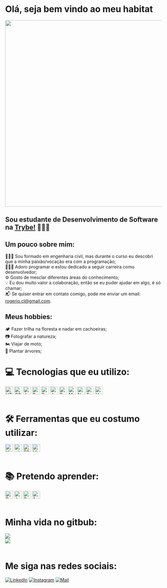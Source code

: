 <div align='left'> <h1> Olá, seja bem vindo ao meu habitat</h1></div>

<!-- ![LinkedIn](IMG_20190120_181535.jpg) -->
 
<div>
<img src='IMG_20190120_181535.jpg' width='600px'>
</div>

 ## Sou estudante de Desenvolvimento de Software na [Trybe!](https://www.betrybe.com/) 👨🏻‍💻

<span>

 ## Um pouco sobre mim:

 👷🏻‍♂️ Sou formado em engenharia civil, mas durante o curso eu descobri que a minha paixão/vocação era com a programação;<br />
 👨🏻‍💻 Adoro programar e estou dedicado a seguir carreira como desenvolvedor;<br />
 ⚙️ Gosto de mesclar diferentes áreas do conhecimento;<br />
 💡 Eu dou muito valor a colaboração, então se eu puder ajudar em algo, é só chamar;<br />
 📬 Se quiser entrar em contato comigo, pode me enviar um email: rogerio.cl@gmail.com.
<br />
</span>
<span>

## Meus hobbies:

🏕️ Fazer trilha na floresta e nadar em cachoeiras;<br />
📷 Fotografar a natureza;<br />
🏍️ Viajar de moto;<br />
🌱 Plantar árvores;
<br />
</span>

 # 💻 Tecnologias que eu utilizo:
<img src="https://img.shields.io/badge/HTML5-282C34?logo=html5&logoColor=E34F26" alt="HTML5 logo" title="HTML5" height="25" />
<img src="https://img.shields.io/badge/CSS3-282C34?logo=css3&logoColor=1572B6" alt="CSS3 logo" title="CSS3" height="25" />
<img src="https://img.shields.io/badge/JavaScript-282C34?logo=javascript&logoColor=F7DF1E" alt="JavaScript logo" title="JavaScript" height="25" />
<img src="https://img.shields.io/badge/React-282C34?logo=react&logoColor=61DAFB"
alt="React logo" title="React.js / React Native" height="25" />
<img src="https://img.shields.io/badge/Redux-282C34?logo=redux&logoColor=764ABC" alt="Redux logo" title="Redux" height="25" />
<img src="https://img.shields.io/badge/Jest-282C34?logo=jest&logoColor=cc0000" alt="Jest logo" title="Jest" height="25" />
<img src="https://img.shields.io/badge/MySQL-282C34?logo=MySQL&logoColor=f29111" alt="Redux logo" title="MySQL" height="25" />
<img src="https://img.shields.io/badge/MongoDB-282C34?logo=MongoDB&logoColor=589636" alt="MongoDB logo" title="Mongo" height="25" />
<img src="https://img.shields.io/badge/Node.js-282C34?logo=Node.js&logoColor=#339933" alt="Node logo" title="Node" height="25" />
<img src="https://img.shields.io/badge/Express-282C34?logo=Express&logoColor=#339933" alt="Express logo" title="Express" height="25" />
<img src="https://img.shields.io/badge/Heroku-282C34?logo=Heroku&logoColor=#00989d" alt="Heroku logo" title="Heroku" height="25" />
<br />
<br />

# 🛠️ Ferramentas que eu costumo utilizar:
<img src="https://img.shields.io/badge/VS%20Code-282C34?logo=visual-studio-code&logoColor=007ACC" alt="Visual Studio Code logo" title="Visual Studio Code" height="25" />
<img src="https://img.shields.io/badge/git-282C34?logo=git&logoColor=F05032" alt="git 836FFFlogo" title="git" height="25" />
<img src="https://img.shields.io/badge/ESLint-282C34?logo=eslint&logoColor=6464e2" alt191970="ESLint logo" title="ESLint" height="25" />
<img src="https://img.shields.io/badge/Ubuntu-282C34?logo=Ubuntu&logoColor=F05032" alt191970="Ubuntu logo" title="Ubuntu" height="25" />
<br />
<br />

# 📚 Pretendo aprender:
<img src="https://img.shields.io/badge/Python-282C34?logo=Python&logoColor=007ACC"
alt="Python logo" title="Python" height="25" />
<img src="https://img.shields.io/badge/Java-282C34?logo=Java&logoColor=white" alt="Java logo" title="Java" height="25" />
<img src="https://img.shields.io/badge/Docker-282C34?logo=Docker&logoColor=2496ed"
alt="Docker logo" title="Docker" height="25" />
<img src="https://img.shields.io/badge/Arduino-282C34?logo=Arduino&logoColor=#00989d" alt="Arduino logo" title="Arduino" height="25" />
<br />
<br />

# Minha vida no gitbub:
<img src='https://github-readme-stats.vercel.app/api?username=rogerio-lambert&theme=dracula&show_icons=true'><br />
<img src='https://github-readme-stats.vercel.app/api/top-langs/?username=rogerio-lambert&layout=compact&theme=dracula&show'><br />
<br />

# Me siga nas redes sociais:

[![LinkedIn](linkedin1.png)](https://www.linkedin.com/in/rogerio-lambert-art-dev//)
[![Instagram](instagram.png)](https://www.instagram.com/rogerio.lambert/)
[![Mail](mail.png)](mailto:rogerio.cl@gmail.com)

